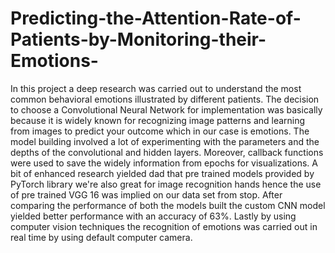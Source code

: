 # Predicting-the-Attention-Rate-of-Patients-by-Monitoring-their-Emotions-
In this project a deep research was carried out to understand the most common behavioral 
emotions illustrated by different patients. The decision to choose a Convolutional Neural 
Network for implementation was basically because it is widely known for recognizing image 
patterns and learning from images to predict your outcome which in our case is emotions. 
The model building involved a lot of experimenting with the parameters and the depths of the 
convolutional and hidden layers. Moreover, callback functions were used to save the widely 
information from epochs for visualizations. A bit of enhanced research yielded dad that pre 
trained models provided by PyTorch library we're also great for image recognition hands 
hence the use of pre trained VGG 16 was implied on our data set from stop. After comparing 
the performance of both the models built the custom CNN model yielded better performance 
with an accuracy of 63%. Lastly by using computer vision techniques the recognition of 
emotions was carried out in real time by using default computer camera.
